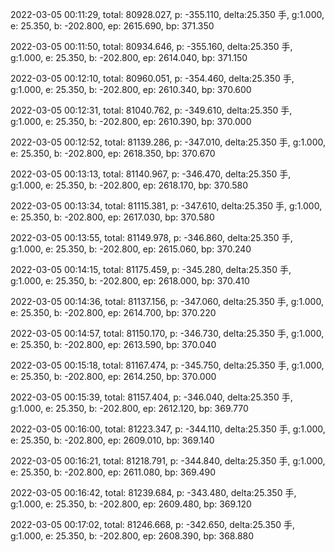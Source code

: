 2022-03-05 00:11:29, total: 80928.027, p: -355.110, delta:25.350 手, g:1.000, e: 25.350, b: -202.800, ep: 2615.690, bp: 371.350

2022-03-05 00:11:50, total: 80934.646, p: -355.160, delta:25.350 手, g:1.000, e: 25.350, b: -202.800, ep: 2614.040, bp: 371.150

2022-03-05 00:12:10, total: 80960.051, p: -354.460, delta:25.350 手, g:1.000, e: 25.350, b: -202.800, ep: 2610.340, bp: 370.600

2022-03-05 00:12:31, total: 81040.762, p: -349.610, delta:25.350 手, g:1.000, e: 25.350, b: -202.800, ep: 2610.390, bp: 370.000

2022-03-05 00:12:52, total: 81139.286, p: -347.010, delta:25.350 手, g:1.000, e: 25.350, b: -202.800, ep: 2618.350, bp: 370.670

2022-03-05 00:13:13, total: 81140.967, p: -346.470, delta:25.350 手, g:1.000, e: 25.350, b: -202.800, ep: 2618.170, bp: 370.580

2022-03-05 00:13:34, total: 81115.381, p: -347.610, delta:25.350 手, g:1.000, e: 25.350, b: -202.800, ep: 2617.030, bp: 370.580

2022-03-05 00:13:55, total: 81149.978, p: -346.860, delta:25.350 手, g:1.000, e: 25.350, b: -202.800, ep: 2615.060, bp: 370.240

2022-03-05 00:14:15, total: 81175.459, p: -345.280, delta:25.350 手, g:1.000, e: 25.350, b: -202.800, ep: 2618.000, bp: 370.410

2022-03-05 00:14:36, total: 81137.156, p: -347.060, delta:25.350 手, g:1.000, e: 25.350, b: -202.800, ep: 2614.700, bp: 370.220

2022-03-05 00:14:57, total: 81150.170, p: -346.730, delta:25.350 手, g:1.000, e: 25.350, b: -202.800, ep: 2613.590, bp: 370.040

2022-03-05 00:15:18, total: 81167.474, p: -345.750, delta:25.350 手, g:1.000, e: 25.350, b: -202.800, ep: 2614.250, bp: 370.000

2022-03-05 00:15:39, total: 81157.404, p: -346.040, delta:25.350 手, g:1.000, e: 25.350, b: -202.800, ep: 2612.120, bp: 369.770

2022-03-05 00:16:00, total: 81223.347, p: -344.110, delta:25.350 手, g:1.000, e: 25.350, b: -202.800, ep: 2609.010, bp: 369.140

2022-03-05 00:16:21, total: 81218.791, p: -344.840, delta:25.350 手, g:1.000, e: 25.350, b: -202.800, ep: 2611.080, bp: 369.490

2022-03-05 00:16:42, total: 81239.684, p: -343.480, delta:25.350 手, g:1.000, e: 25.350, b: -202.800, ep: 2609.480, bp: 369.120

2022-03-05 00:17:02, total: 81246.668, p: -342.650, delta:25.350 手, g:1.000, e: 25.350, b: -202.800, ep: 2608.390, bp: 368.880